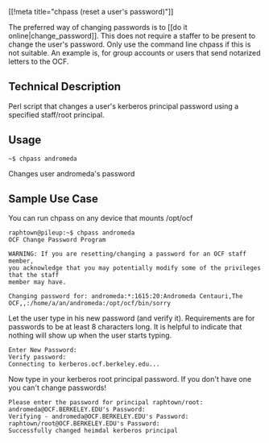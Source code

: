 [[!meta title="chpass (reset a user's password)"]]

The preferred way of changing passwords is to [[do it online|change_password]].
This does not require a staffer to be present to change the user's password.
Only use the command line chpass if this is not suitable. An example is, for
group accounts or users that send notarized letters to the OCF.

## Technical Description

Perl script that changes a user's kerberos principal password using a specified staff/root principal.

## Usage

    ~$ chpass andromeda
Changes user andromeda's password

## Sample Use Case

You can run chpass on any device that mounts /opt/ocf

    raphtown@pileup:~$ chpass andromeda
    OCF Change Password Program

    WARNING: If you are resetting/changing a password for an OCF staff member,
    you acknowledge that you may potentially modify some of the privileges that the staff
    member may have.

    Changing password for: andromeda:*:1615:20:Andromeda Centauri,The OCF,,:/home/a/an/andromeda:/opt/ocf/bin/sorry
Let the user type in his new password (and verify it).  Requirements are for passwords to be at least 8 characters long.  It is helpful to indicate that nothing will show up when the user starts typing.

    Enter New Password:
    Verify password:
    Connecting to kerberos.ocf.berkeley.edu...
Now type in your kerberos root principal password.  If you don't have one you can't change passwords!

    Please enter the password for principal raphtown/root:
    andromeda@OCF.BERKELEY.EDU's Password:
    Verifying - andromeda@OCF.BERKELEY.EDU's Password:
    raphtown/root@OCF.BERKELEY.EDU's Password:
    Successfully changed heimdal kerberos principal
